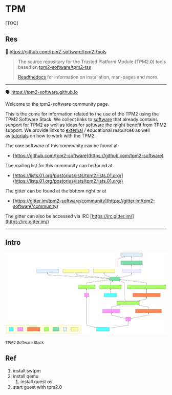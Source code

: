 # TPM

[TOC]



## Res
🚀 https://github.com/tpm2-software/tpm2-tools

> The source repository for the Trusted Platform Module (TPM2.0) tools based on [tpm2-software/tpm2-tss](https://github.com/tpm2-software/tpm2-tss)
> 
> [Readthedocs](https://tpm2-tools.readthedocs.io/en/latest/) for information on installation, man-pages and more.

---

🗣 https://tpm2-software.github.io

Welcome to the tpm2-software community page.

This is the come for information related to the use of the TPM2 using the TPM2 Software Stack. We collect links to [software](https://tpm2-software.github.io/software/) that already contains support for TPM2 as well as ideas for [software](https://tpm2-software.github.io/software/) the might benefit from TPM2 support. We provide links to [external](https://tpm2-software.github.io/external/) / educational resources as well as [tutorials](https://tpm2-software.github.io/tutorials/) on how to work with the TPM2.

The core software of this community can be found at
- [https://github.com/tpm2-software](https://github.com/tpm2-software)

The mailing list for this community can be found at
- [https://lists.01.org/postorius/lists/tpm2.lists.01.org/](https://lists.01.org/postorius/lists/tpm2.lists.01.org/)

The gitter can be found at the bottom right or at
- [https://gitter.im/tpm2-software/community](https://gitter.im/tpm2-software/community)

The gitter can also be accessed via IRC [https://irc.gitter.im/](https://irc.gitter.im/)

---



## Intro

![](../../../../../Assets/Pics/tpm2_stack.svg)

<small>TPM2 Software Stack</small>




## Ref
[Tpm2 Device Emulation With Qemu]: https://tpm2-software.github.io/2020/10/19/TPM2-Device-Emulation-With-QEMU.html
1. install swtpm
2. install qemu
	1. install guest os
3. start guest with tpm2.0

[How to Emulate a TPM 2.0 Module on LibVirt/QEMU]: https://www.smoothnet.org/qemu-tpm/

[QEMU TPM Device]: https://qemu.readthedocs.io/en/latest/specs/tpm.html


